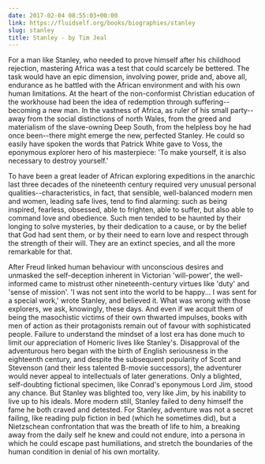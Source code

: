 ```yaml
---
date: 2017-02-04 08:55:03+00:00
link: https://fluidself.org/books/biographies/stanley
slug: stanley
title: Stanley - by Tim Jeal
---
```


For a man like Stanley, who needed to prove himself after his childhood rejection, mastering Africa was a test that could scarcely be bettered. The task would have an epic dimension, involving power, pride and, above all, endurance as he battled with the African environment and with his own human limitations. At the heart of the non-conformist Christian education of the workhouse had been the idea of redemption through suffering--becoming a new man. In the vastness of Africa, as ruler of his small party--away from the social distinctions of north Wales, from the greed and materialism of the slave-owning Deep South, from the helpless boy he had once been--there might emerge the new, perfected Stanley. He could so easily have spoken the words that Patrick White gave to Voss, the eponymous explorer hero of his masterpiece: 'To make yourself, it is also necessary to destroy yourself.'

To have been a great leader of African exploring expeditions in the anarchic last three decades of the nineteenth century required very unusual personal qualities--characteristics, in fact, that sensible, well-balanced modern men and women, leading safe lives, tend to find alarming: such as being inspired, fearless, obsessed, able to frighten, able to suffer, but also able to command love and obedience. Such men tended to be haunted by their longing to solve mysteries, by their dedication to a cause, or by the belief that God had sent them, or by their need to earn love and respect through the strength of their will. They are an extinct species, and all the more remarkable for that.

After Freud linked human behaviour with unconscious desires and unmasked the self-deception inherent in Victorian 'will-power', the well-informed came to mistrust other nineteenth-century virtues like 'duty' and 'sense of mission'. 'I was not sent into the world to be happy... I was sent for a special work,' wrote Stanley, and believed it. What was wrong with those explorers, we ask, knowingly, these days. And even if we acquit them of being the masochistic victims of their own thwarted impulses, books with men of action as their protagonists remain out of favour with sophisticated people. Failure to understand the mindset of a lost era has done much to limit our appreciation of Homeric lives like Stanley's. Disapproval of the adventurous hero began with the birth of English seriousness in the eighteenth century, and despite the subsequent popularity of Scott and Stevenson (and their less talented B-movie successors), the adventurer would never appeal to intellectuals of later generations. Only a blighted, self-doubting fictional specimen, like Conrad's eponymous Lord Jim, stood any chance. But Stanley was blighted too, very like Jim, by his inability to live up to his ideals. More modern still, Stanley failed to deny himself the fame he both craved and detested. For Stanley, adventure was not a secret failing, like reading pulp fiction in bed (which he sometimes did), but a Nietzschean confrontation that was the breath of life to him, a breaking away from the daily self he knew and could not endure, into a persona in which he could escape past humiliations, and stretch the boundaries of the human condition in denial of his own mortality.
